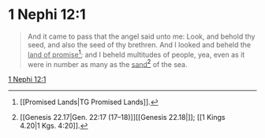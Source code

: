 # 1 Nephi 12:1

> And it came to pass that the angel said unto me: Look, and behold thy seed, and also the seed of thy brethren. And I looked and beheld the <u>land of promise</u>[^a]; and I beheld multitudes of people, yea, even as it were in number as many as the <u>sand</u>[^b] of the sea.

[1 Nephi 12:1](https://www.churchofjesuschrist.org/study/scriptures/bofm/1-ne/12?lang=eng&id=p1#p1)


[^a]: [[Promised Lands|TG Promised Lands]].  
[^b]: [[Genesis 22.17|Gen. 22:17 (17–18)]][[Genesis 22.18|]]; [[1 Kings 4.20|1 Kgs. 4:20]].  
